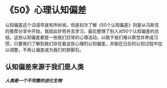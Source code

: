 # 《50》心理认知偏差
认知偏差这个词语早就有所听闻，但是初次了解《50个认知偏差》则是从马斯克的推荐分享中开始，我因此好奇并去学习，最后整理了别人对50个认知偏差的总结。这些认知偏差都是一些我们日常的心理活动，以致于我们难以察觉并养成习惯，只要我们了解到我们存在着这些心理的认知偏差，并能在日后的认知过程中加以调整，不再让偏差成为我们的胖脚石。

## 认知偏差来源于我们是人类

##### 人类是一个不完整的进化生物

